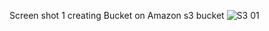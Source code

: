 Screen shot 1
creating Bucket on Amazon s3 bucket
![S3 01](https://github.com/user-attachments/assets/dcfd44f1-28a0-4e9c-832d-3a7ff0085c8a)

